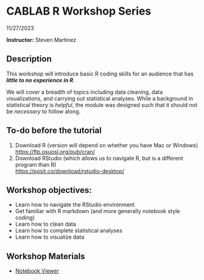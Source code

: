 # CABLAB R Workshop Series
11/27/2023  

__**Instructor:**__ Steven Martinez

## Description
This workshop will introduce basic R coding skills for an audience that has ***little to no experience in R***. 

We will cover a breadth of topics including data cleaning, data visualizations, and carrying out statistical analyses. While a background in statistical theory is *helpful*, the module was designed such that it should not be *necessary* to follow along.

## To-do before the tutorial
1. Download R (version will depend on whether you have Mac or Windows)
         https://ftp.osuosl.org/pub/cran/
2. Download RStudio (which allows us to navigate R, but is a different program than R)  
         https://posit.co/download/rstudio-desktop/

## Workshop objectives:
- Learn how to navigate the RStudio environment
- Get familiar with R markdown (and more generally notebook style coding)
- Learn how to clean data
- Learn how to complete statistical analyses
- Learn how to visualize data

## Workshop Materials
- [Notebook Viewer](https://steventmartinez.github.io/CABLAB-R-Workshop-Series/index.html)

